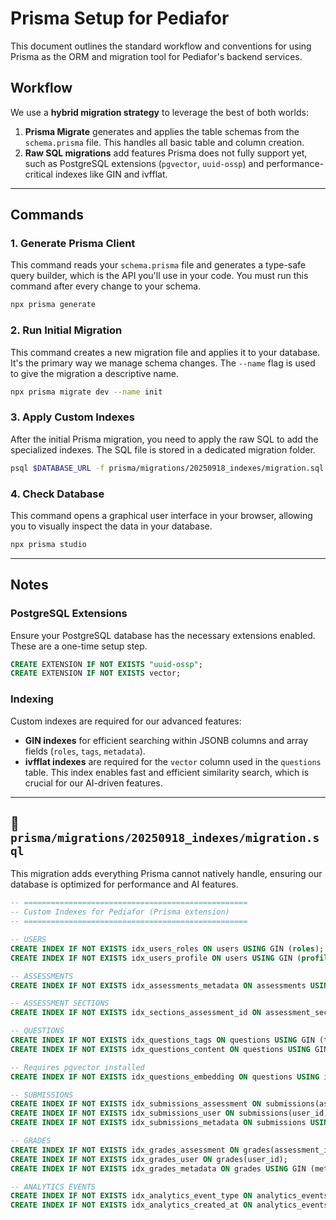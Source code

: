 # Prisma Setup for Pediafor

This document outlines the standard workflow and conventions for using Prisma as the ORM and migration tool for Pediafor's backend services.

## Workflow

We use a **hybrid migration strategy** to leverage the best of both worlds:

1. **Prisma Migrate** generates and applies the table schemas from the `schema.prisma` file. This handles all basic table and column creation.
2. **Raw SQL migrations** add features Prisma does not fully support yet, such as PostgreSQL extensions (`pgvector`, `uuid-ossp`) and performance-critical indexes like GIN and ivfflat.

---

## Commands

### 1. Generate Prisma Client
This command reads your `schema.prisma` file and generates a type-safe query builder, which is the API you'll use in your code. You must run this command after every change to your schema.

```bash
npx prisma generate
```

### 2. Run Initial Migration
This command creates a new migration file and applies it to your database. It's the primary way we manage schema changes. The `--name` flag is used to give the migration a descriptive name.

```bash
npx prisma migrate dev --name init
```

### 3. Apply Custom Indexes
After the initial Prisma migration, you need to apply the raw SQL to add the specialized indexes. The SQL file is stored in a dedicated migration folder.

```bash
psql $DATABASE_URL -f prisma/migrations/20250918_indexes/migration.sql
```

### 4. Check Database
This command opens a graphical user interface in your browser, allowing you to visually inspect the data in your database.

```bash
npx prisma studio
```

---

## Notes

### PostgreSQL Extensions
Ensure your PostgreSQL database has the necessary extensions enabled. These are a one-time setup step.

```sql
CREATE EXTENSION IF NOT EXISTS "uuid-ossp";
CREATE EXTENSION IF NOT EXISTS vector;
```

### Indexing
Custom indexes are required for our advanced features:

- **GIN indexes** for efficient searching within JSONB columns and array fields (`roles`, `tags`, `metadata`).
- **ivfflat indexes** are required for the `vector` column used in the `questions` table. This index enables fast and efficient similarity search, which is crucial for our AI-driven features.

---

## 📄 `prisma/migrations/20250918_indexes/migration.sql`

This migration adds everything Prisma cannot natively handle, ensuring our database is optimized for performance and AI features.

```sql
-- ==================================================
-- Custom Indexes for Pediafor (Prisma extension)
-- ==================================================

-- USERS
CREATE INDEX IF NOT EXISTS idx_users_roles ON users USING GIN (roles);
CREATE INDEX IF NOT EXISTS idx_users_profile ON users USING GIN (profile);

-- ASSESSMENTS
CREATE INDEX IF NOT EXISTS idx_assessments_metadata ON assessments USING GIN (metadata);

-- ASSESSMENT SECTIONS
CREATE INDEX IF NOT EXISTS idx_sections_assessment_id ON assessment_sections(assessment_id);

-- QUESTIONS
CREATE INDEX IF NOT EXISTS idx_questions_tags ON questions USING GIN (tags);
CREATE INDEX IF NOT EXISTS idx_questions_content ON questions USING GIN (content);

-- Requires pgvector installed
CREATE INDEX IF NOT EXISTS idx_questions_embedding ON questions USING ivfflat (embedding) WITH (lists = 100);

-- SUBMISSIONS
CREATE INDEX IF NOT EXISTS idx_submissions_assessment ON submissions(assessment_id);
CREATE INDEX IF NOT EXISTS idx_submissions_user ON submissions(user_id);
CREATE INDEX IF NOT EXISTS idx_submissions_metadata ON submissions USING GIN (metadata);

-- GRADES
CREATE INDEX IF NOT EXISTS idx_grades_assessment ON grades(assessment_id);
CREATE INDEX IF NOT EXISTS idx_grades_user ON grades(user_id);
CREATE INDEX IF NOT EXISTS idx_grades_metadata ON grades USING GIN (metadata);

-- ANALYTICS EVENTS
CREATE INDEX IF NOT EXISTS idx_analytics_event_type ON analytics_events(event_type);
CREATE INDEX IF NOT EXISTS idx_analytics_created_at ON analytics_events(created_at);
```